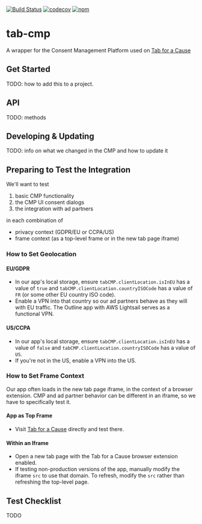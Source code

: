 [![Build Status](https://travis-ci.org/gladly-team/tab-cmp.svg?branch=master)](https://travis-ci.org/gladly-team/tab-cmp)
[![codecov](https://codecov.io/gh/gladly-team/tab-cmp/branch/master/graph/badge.svg)](https://codecov.io/gh/gladly-team/tab-cmp)
[![npm](https://img.shields.io/npm/v/tab-cmp.svg)](https://www.npmjs.com/package/tab-cmp)

# tab-cmp

A wrapper for the Consent Management Platform used on [Tab for a Cause](https://github.com/gladly-team/tab)

## Get Started

TODO: how to add this to a project.

## API

TODO: methods

## Developing & Updating

TODO: info on what we changed in the CMP and how to update it

## Preparing to Test the Integration

We'll want to test
1. basic CMP functionality
2. the CMP UI consent dialogs
3. the integration with ad partners

in each combination of
* privacy context (GDPR/EU or CCPA/US)
* frame context (as a top-level frame or in the new tab page iframe)

### How to Set Geolocation

#### EU/GDPR
* In our app's local storage, ensure `tabCMP.clientLocation.isInEU` has a value of `true` and `tabCMP.clientLocation.countryISOCode` has a value of `FR` (or some other EU country ISO code).
* Enable a VPN into that country so our ad partners behave as they will with EU traffic. The Outline app with AWS Lightsail serves as a functional VPN.

#### US/CCPA
* In our app's local storage, ensure `tabCMP.clientLocation.isInEU` has a value of `false` and `tabCMP.clientLocation.countryISOCode` has a value of `US`.
* If you're not in the US, enable a VPN into the US.

### How to Set Frame Context
Our app often loads in the new tab page iframe, in the context of a browser extension. CMP and ad partner behavior can be different in an iframe, so we have to specifically test it.

#### App as Top Frame
* Visit [Tab for a Cause](https://tab.gladly.io/newtab/) directly and test there.

#### Within an Iframe
* Open a new tab page with the Tab for a Cause browser extension enabled.
* If testing non-production versions of the app, manually modify the iframe `src` to use that domain. To refresh, modify the `src` rather than refreshing the top-level page.

## Test Checklist
TODO

